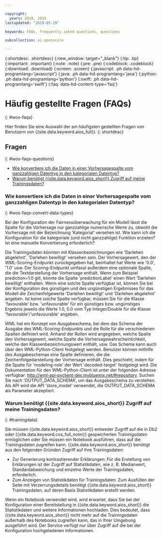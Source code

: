 ```yaml
---

copyright:
  years: 2018, 2019
lastupdated: "2019-05-29"

keywords: FAQs, frequently asked questions, questions

subcollection: ai-openscale

---
```


{:shortdesc: .shortdesc}
{:new_window: target="_blank"}
{:tip: .tip}
{:important: .important}
{:note: .note}
{:pre: .pre}
{:codeblock: .codeblock}
{:download: .download}
{:screen: .screen}
{:javascript: .ph data-hd-programlang='javascript'}
{:java: .ph data-hd-programlang='java'}
{:python: .ph data-hd-programlang='python'}
{:swift: .ph data-hd-programlang='swift'}
{:faq: data-hd-content-type='faq'}

# Häufig gestellte Fragen (FAQs)
{: #wos-faqs}

Hier finden Sie eine Auswahl der am häufigsten gestellten Fragen von Benutzern von {{site.data.keyword.aios_full}}.
{: shortdesc}

## Fragen
{: #wos-faqs-questions}

- [Wie konvertiere ich die Daten in einer Vorhersagespalte vom ganzzahligen Datentyp in den kategorialen Datentyp?](#wos-faqs-convert-data-types)
- [Warum benötigt {{site.data.keyword.aios_short}} Zugriff auf meine Trainingsdaten?](#trainingdata)

### Wie konvertiere ich die Daten in einer Vorhersagespalte vom ganzzahligen Datentyp in den kategorialen Datentyp?
{: #wos-faqs-convert-data-types}

Bei der Konfiguration der Fairnessüberwachung für ein Modell lässt die Spalte für die Vorhersage nur ganzzahlige numerische Werte zu, obwohl die Vorhersage mit der Bezeichnung 'Kategorial' versehen ist. Wie kann ich die Konfiguration für die kategoriale (und nicht ganzzahlige) Funktion erzielen? Ist eine manuelle Konvertierung erforderlich? 

Die Trainingsdaten könnten mit Klassenbezeichnungen wie 'Darlehen abgelehnt', 'Darlehen bewilligt' versehen sein. Der Vorhersagewert, den der WML-Scoring-Endpunkt zurückgegeben hat, beinhaltet hat Werte wie '0.0', '1.0' usw. Der Scoring-Endpunkt umfasst außerdem eine optionale Spalte, die die Textdarstellung der Vorhersage enthält. Wenn zum Beispiel prediction=1.0 gilt, könnte die Spalte 'predictionLabel' einen Wert 'Darlehen bewilligt' enthalten. Wenn eine solche Spalte verfügbar ist, können Sie bei der Konfiguration des günstigen und des ungünstigen Ergebnisses für das Modell die Zeichenfolgewerte 'Darlehen bewilligt' und 'Darlehen abgelehnt' angeben. Ist keine solche Spalte verfügbar, müssen Sie für die Klasse 'favourable' bzw. 'unfavourable' für ein günstiges bzw. ungünstiges Ergebnis jeweils die Werte 1.0, 0.0 vom Typ Integer/Double für die Klasse 'favourable'/'unfavourable' angeben.

WML hat ein Konzept von Ausgabeschema, bei dem das Schema der Ausgabe des WML-Scoring-Endpunkts und die Rolle für die verschiedenen Spalten definiert wird. Anhand der Rollen wird angegeben, welche Spalte den Vorhersagewert, welche Spalte die Vorhersagewahrscheinlichkeit, welche den Klassenbezeichnungswert enthält, usw. Das Schema kann auch über den WML-Python-Client festgelegt werden. Benutzer können mithilfe des Ausgabeschemas eine Spalte definieren, die die Zeichenfolgedarstellung der Vorhersage enthält. Dies geschieht, indem für die Spalte für 'modeling-role' der Wert 'decoded-target' festgelegt wird. Die Dokumentation für den WML-Python-Client ist unter der folgenden Adresse verfügbar: http://wml-api-pyclient-dev.mybluemix.net/#repository. Suchen Sie nach 'OUTPUT_DATA_SCHEMA', um das Ausgabeschema zu verstehen. Als API wird die API 'store_model' verwendet, die OUTPUT_DATA_SCHEMA als Parameter akzeptiert.

### Warum benötigt {{site.data.keyword.aios_short}} Zugriff auf meine Trainingsdaten?
{: #trainingdata}

Sie müssen {{site.data.keyword.aios_short}} entweder Zugriff auf die in Db2 oder {{site.data.keyword.cos_full_notm}} gespeicherten Trainingsdaten ermöglichen oder Sie müssen ein Notebook ausführen, dass auf die Trainingsdaten zugreifen kann. {{site.data.keyword.aios_short}} benötigt aus den folgenden Gründen Zugriff auf Ihre Trainingsdaten:

- Zur Generierung kontrastierender Erklärungen: Für die Erstellung von Erklärungen ist der Zugriff auf Statistikdaten, wie z. B. Medianwert, Standardabweichung und einzelne Werte der Trainingsdaten, erforderlich. 
- Zum Anzeigen von Statistikdaten für Trainingsdaten: Zum Ausfüllen der Seite mit Verzerrungsdetails benötigt {{site.data.keyword.aios_short}} Trainingsdaten, auf deren Basis Statistikdaten erstellt werden. 

<!---
- To compute drift: Training data is required to build the drift detection model.
- To identify and suggest features to monitor for fairness: {{site.data.keyword.aios_short}} needs access to training data to suggest reference and monitored ranges.
--->

Wenn ein Notebook verwendet wird, wird erwartet, dass Sie bei der Konfiguration einer Bereitstellung in {{site.data.keyword.aios_short}} die Statistikdaten und weitere Informationen hochladen. Dies bedeutet, dass {{site.data.keyword.aios_short}} nicht mehr auf die Trainingsdaten außerhalb des Notebooks zugreifen kann, das in Ihrer Umgebung ausgeführt wird. Der Service verfügt nur über Zugriff auf die bei der Konfiguration hochgeladenen Informationen. 



